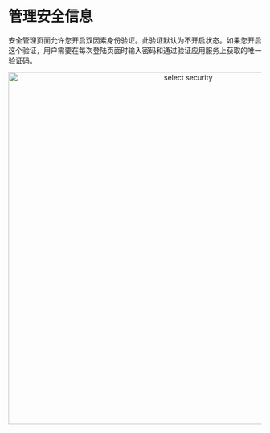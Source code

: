 # 管理安全信息

安全管理页面允许您开启双因素身份验证。此验证默认为不开启状态。如果您开启这个验证，用户需要在每次登陆页面时输入密码和通过验证应用服务上获取的唯一验证码。

<p align=center><img src="/docs/resources/images/identities-and-access/iam-security.png" alt="select security" width="700"></p>


